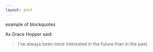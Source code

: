 ```yaml
---
layout: post
---
```


example of blockquotes

As Grace Hopper said:
> I’ve always been more interested 
> in the future than in the past.

